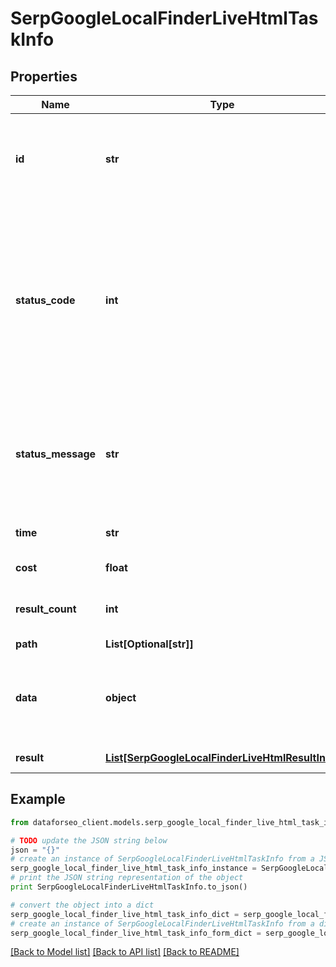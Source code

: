 # SerpGoogleLocalFinderLiveHtmlTaskInfo


## Properties

Name | Type | Description | Notes
------------ | ------------- | ------------- | -------------
**id** | **str** | task identifier unique task identifier in our system in the UUID format | [optional] 
**status_code** | **int** | status code of the task generated by DataForSEO, can be within the following range: 10000-60000 you can find the full list of the response codes here | [optional] 
**status_message** | **str** | informational message of the task you can find the full list of general informational messages here | [optional] 
**time** | **str** | execution time, seconds | [optional] 
**cost** | **float** | total tasks cost, USD | [optional] 
**result_count** | **int** | number of elements in the result array | [optional] 
**path** | **List[Optional[str]]** | URL path | [optional] 
**data** | **object** | contains the same parameters that you specified in the POST request | [optional] 
**result** | [**List[SerpGoogleLocalFinderLiveHtmlResultInfo]**](SerpGoogleLocalFinderLiveHtmlResultInfo.md) | array of results | [optional] 

## Example

```python
from dataforseo_client.models.serp_google_local_finder_live_html_task_info import SerpGoogleLocalFinderLiveHtmlTaskInfo

# TODO update the JSON string below
json = "{}"
# create an instance of SerpGoogleLocalFinderLiveHtmlTaskInfo from a JSON string
serp_google_local_finder_live_html_task_info_instance = SerpGoogleLocalFinderLiveHtmlTaskInfo.from_json(json)
# print the JSON string representation of the object
print SerpGoogleLocalFinderLiveHtmlTaskInfo.to_json()

# convert the object into a dict
serp_google_local_finder_live_html_task_info_dict = serp_google_local_finder_live_html_task_info_instance.to_dict()
# create an instance of SerpGoogleLocalFinderLiveHtmlTaskInfo from a dict
serp_google_local_finder_live_html_task_info_form_dict = serp_google_local_finder_live_html_task_info.from_dict(serp_google_local_finder_live_html_task_info_dict)
```
[[Back to Model list]](../README.md#documentation-for-models) [[Back to API list]](../README.md#documentation-for-api-endpoints) [[Back to README]](../README.md)


